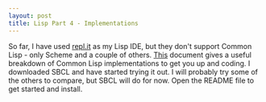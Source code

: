 ```yaml
---
layout: post
title: Lisp Part 4 - Implementations
---
```


So far, I have used [repl.it](https://repl.it/~) as my Lisp IDE, but they don't support Common Lisp - only Scheme and a couple of others. [This](https://common-lisp.net/implementations) document gives a useful breakdown of Common Lisp implementations to get you up and coding. I downloaded SBCL and have started trying it out. I will probably try some of the others to compare, but SBCL will do for now. Open the README file to get started and install.
